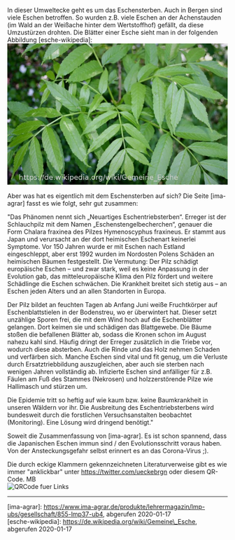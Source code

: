 In dieser Umweltecke geht es um das Eschensterben. Auch in Bergen sind
viele Eschen betroffen. So wurden z.B. viele Eschen an der 
Achenstauden (im Wald an der Weißache hinter dem Wertstoffhof) gefällt,
da diese Umzustürzen drohten. Die Blätter einer Esche sieht man in der
folgenden Abbildung \[esche-wikipedia\]:
![Blätter Esche](Fraxinus-excelsior-male-leaves_annotated.JPG)

Aber was hat es eigentlich mit dem Eschensterben auf sich? Die Seite
\[ima-agrar\] fasst es wie folgt, sehr gut zusammen:

"Das Phänomen nennt sich „Neuartiges Eschentriebsterben“. Erreger ist der
Schlauchpilz mit dem Namen „Eschenstengelbecherchen“, genauer die Form
Chalara fraxinea des Pilzes Hymenoscyphus fraxineus. Er stammt aus Japan
und verursacht an der dort heimischen Eschenart keinerlei Symptome. Vor 150
Jahren wurde er mit Eschen nach Estland eingeschleppt, aber erst 1992
wurden im Nordosten Polens Schäden an heimischen Bäumen festgestellt. Die
Vermutung: Der Pilz schädigt europäische Eschen – und zwar stark, weil es
keine Anpassung in der Evolution gab, das mitteleuropäische Klima den Pilz
fördert und weitere Schädlinge die Eschen schwächen. Die Krankheit breitet
sich stetig aus – an Eschen jeden Alters und an allen Standorten in Europa.
    
Der Pilz bildet an feuchten Tagen ab Anfang Juni weiße Fruchtkörper auf
Eschenblattstielen in der Bodenstreu, wo er überwintert hat. Dieser setzt
unzählige Sporen frei, die mit dem Wind hoch auf die Eschenblätter
gelangen. Dort keimen sie und schädigen das Blattgewebe. Die Bäume stoßen
die befallenen Blätter ab, sodass die Kronen schon im August nahezu kahl
sind. Häufig dringt der Erreger zusätzlich in die Triebe vor, wodurch diese
absterben. Auch die Rinde und das Holz nehmen Schaden und verfärben sich.
Manche Eschen sind vital und fit genug, um die Verluste durch
Ersatztriebbildung auszugleichen, aber auch sie sterben nach wenigen Jahren
vollständig ab. Infizierte Eschen sind anfälliger für z.B. Fäulen am Fuß
des Stammes (Nekrosen) und holzzerstörende Pilze wie Hallimasch und stürzen
um.
    
Die Epidemie tritt so heftig auf wie kaum bzw. keine Baumkrankheit in
unseren Wäldern vor ihr. Die Ausbreitung des Eschentriebsterbens wird
bundesweit durch die forstlichen Versuchsanstalten beobachtet (Monitoring).
Eine Lösung wird dringend benötigt."

Soweit die Zusammenfassung von \[ima-agrar\]. Es ist schon spannend, dass
die Japanischen Eschen immun sind / den Evolutionsschritt voraus haben.
Von der Ansteckungsgefahr selbst erinnert es an das Corona-Virus ;).

Die durch eckige Klammern gekennzeichneten Literaturverweise gibt es wie
immer "anklickbar" unter https://twitter.com/ueckebrgn oder diesem QR-Code.
MB <br/>
![QRCode fuer Links](ueckebrgn_qr_code.png)

----

\[ima-agrar\]: https://www.ima-agrar.de/produkte/lehrermagazin/lmp-ubs/gesellschaft/855-lmp37-ub4, abgerufen 2020-01-17 <br/>
\[esche-wikipedia\]: https://de.wikipedia.org/wiki/Gemeine\_Esche,
abgerufen 2020-01-17 <br/>

